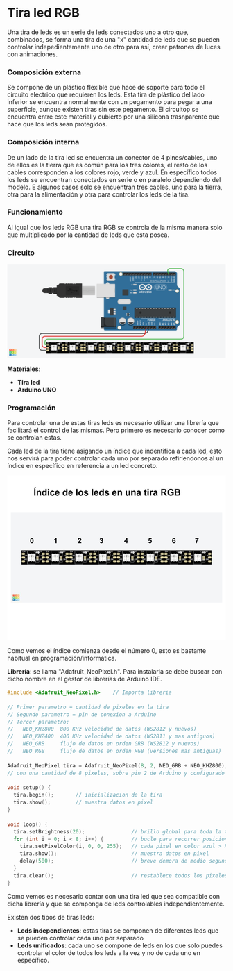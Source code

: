 # Tira led RGB

Una tira de leds es un serie de leds conectados uno a otro que, combinados, se forma una tira de una "x" cantidad de leds que se pueden controlar indepedientemente uno de otro para así, crear patrones de luces con animaciones. 

### Composición externa

Se compone de un plástico flexible que hace de soporte para todo el circuito electrico que requieren los leds. Esta tira de plástico del lado inferior se encuentra normalmente con un pegamento para pegar a una superficie, aunque existen tiras sin este pegamento. El circuitop se encuentra entre este material y cubierto por una silicona trasnparente que hace que los leds sean protegidos.

### Composición interna

De un lado de la tira led se encuentra un conector de 4 pines/cables, uno de ellos es la tierra que es común para los tres colores, el resto de los cables corresponden a los colores rojo, verde y azul. En específico todos los leds se encuentran conectados en serie o en paralelo dependiendo del modelo. E algunos casos solo se encuentran tres cables, uno para la tierra, otra para la alimentación y otra para controlar los leds de la tira. 

### Funcionamiento

Al igual que los leds RGB una tira RGB se controla de la misma manera solo que multiplicado por la cantidad de leds que esta posea. 

### Circuito

![](Circuito%20Tira%20Led.png)

**Materiales**:
* **Tira led**
* **Arduino UNO**

### Programación

Para controlar una de estas tiras leds es necesario utilizar una librería que facilitará el control de las mismas. Pero primero es necesario conocer como se controlan estas.

Cada led de la tira tiene asigando un índice que indentifica a cada led, esto nos servirá para poder controlar cada uno por separado refiriendonos al un índice en específico en referencia a un led concreto. 

![](Diagrama%20Tira%20Led.jpg)

Como vemos el índice comienza desde el número 0, esto es bastante habitual en programación/informática. 

**Librería**: se llama "Adafruit_NeoPixel.h". Para instalarla se debe buscar con dicho nombre en el gestor de librerías de Arduino IDE.

```cpp
#include <Adafruit_NeoPixel.h>    // Importa libreria

// Primer parametro = cantidad de pixeles en la tira
// Segundo parametro = pin de conexion a Arduino
// Tercer parametro:
//   NEO_KHZ800  800 KHz velocidad de datos (WS2812 y nuevos)
//   NEO_KHZ400  400 KHz velocidad de datos (WS2811 y mas antiguos)
//   NEO_GRB     flujo de datos en orden GRB (WS2812 y nuevos)
//   NEO_RGB     flujo de datos en orden RGB (versiones mas antiguas)

Adafruit_NeoPixel tira = Adafruit_NeoPixel(8, 2, NEO_GRB + NEO_KHZ800); // creacion de objeto "tira"
// con una cantidad de 8 pixeles, sobre pin 2 de Arduino y configurado para WS2812

void setup() {
  tira.begin();       // inicializacion de la tira
  tira.show();        // muestra datos en pixel
}

void loop() {
  tira.setBrightness(20);               // brillo global para toda la tira
  for (int i = 0; i < 8; i++) {         // bucle para recorrer posiciones 0 a 7
    tira.setPixelColor(i, 0, 0, 255);   // cada pixel en color azul > Parámetros de la función > (posicion,R,G,B)
    tira.show();                        // muestra datos en pixel
    delay(500);                         // breve demora de medio segundo
  }
  tira.clear();                         // restablece todos los pixeles en apagado
}
```
Como vemos es necesario contar con una tira led que sea compatible con dicha librería y que se componga de leds controlables independientemente.

Existen dos tipos de tiras leds:
* **Leds independientes**: estas tiras se componen de diferentes leds que se pueden controlar cada uno por separado
* **Leds unificados**: cada uno se compone de leds en los que solo puedes controlar el color de todos los leds a la vez y no de cada uno en específico.
